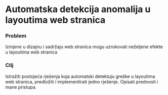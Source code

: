 # Automatska detekcija anomalija u layoutima web stranica

### Problem
Izmjene u dizajnu i sadržaju web stranica mogu uzrokovati neželjene efekte u layoutima web stranica
### Cilj
Istražiti postojeća rješenja koja automatski detektuju greške u layoutima web stranica, predložiti i implementirati jedno rješenje. Opisati prednosti i mane pristupa. 
